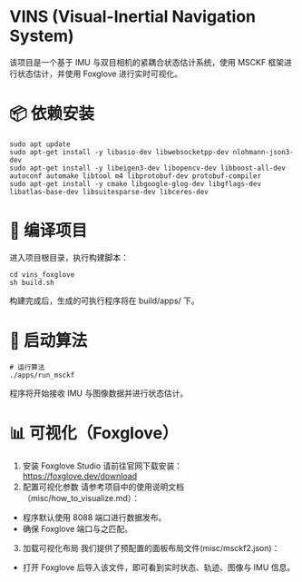 # VINS (Visual-Inertial Navigation System)
该项目是一个基于 IMU 与双目相机的紧耦合状态估计系统，使用 MSCKF 框架进行状态估计，并使用 Foxglove 进行实时可视化。

# 📦 依赖安装
```
sudo apt update
sudo apt-get install -y libasio-dev libwebsocketpp-dev nlohmann-json3-dev
sudo apt-get install -y libeigen3-dev libopencv-dev libboost-all-dev autoconf automake libtool m4 libprotobuf-dev protobuf-compiler
sudo apt-get install -y cmake libgoogle-glog-dev libgflags-dev libatlas-base-dev libsuitesparse-dev libceres-dev
```

# 🧱 编译项目
进入项目根目录，执行构建脚本：
```
cd vins_foxglove
sh build.sh
```
构建完成后，生成的可执行程序将在 build/apps/ 下。

# 🚀 启动算法
```
# 运行算法
./apps/run_msckf
```
程序将开始接收 IMU 与图像数据并进行状态估计。

# 📊 可视化（Foxglove）
1. 安装 Foxglove Studio
请前往官网下载安装：https://foxglove.dev/download
2. 配置可视化参数
请参考项目中的使用说明文档（misc/how_to_visualize.md）：
- 程序默认使用 8088 端口进行数据发布。
- 确保 Foxglove 端口与之匹配。
3. 加载可视化布局
我们提供了预配置的面板布局文件(misc/msckf2.json)：
- 打开 Foxglove 后导入该文件，即可看到实时状态、轨迹、图像与 IMU 信息。